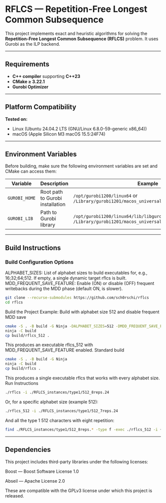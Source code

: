 # RFLCS — Repetition-Free Longest Common Subsequence

This project implements exact and heuristic algorithms for solving the **Repetition-Free Longest Common Subsequence (RFLCS)** problem.
It uses Gurobi as the ILP backend.

---

## Requirements

- **C++ compiler** supporting **C++23**
- **CMake ≥ 3.22.1**
- **Gurobi Optimizer**

---

## Platform Compatibility

**Tested on:**

- Linux (Ubuntu 24.04.2 LTS (GNU/Linux 6.8.0-59-generic x86_64))
- macOS (Apple Silicon M3 macOS 15.5:24F74)

---

## Environment Variables

Before building, make sure the following environment variables are set and CMake can access them:

| Variable      | Description                                   | Example                                                                                                        |
|---------------|-----------------------------------------------|----------------------------------------------------------------------------------------------------------------|
| `GUROBI_HOME` | Root path to Gurobi installation              | `/opt/gurobi1200/linux64` or `/Library/gurobi1201/macos_universal2`                                            |
| `GUROBI_LIB`  | Path to Gurobi library                        | `/opt/gurobi1200/linux64/lib/libgurobi120.so` or `/Library/gurobi1201/macos_universal2/lib/libgurobi120.dylib` |

---

## Build Instructions

### Build Configuration Options

ALPHABET_SIZES: List of alphabet sizes to build executables for, e.g., 16;32;64;512. If empty, a single dynamic target rflcs is built.
MDD_FREQUENT_SAVE_FEATURE: Enable (ON) or disable (OFF) frequent writebacks during the MDD phase (default ON, is slower).


```bash
git clone --recurse-submodules https://github.com/sch0rschi/rflcs
cd rflcs
```

Build the Project
Example: Build with alphabet size 512 and disable frequent MDD save

```bash
cmake -S . -B build -G Ninja -DALPHABET_SIZES=512 -DMDD_FREQUENT_SAVE_FEATURE=OFF
ninja -C build
cp build/rflcs_512 .
```

This produces an executable rflcs_512 with MDD_FREQUENT_SAVE_FEATURE enabled.
Standard build

```bash
cmake -S . -B build -G Ninja
ninja -C build
cp build/rflcs .
```

This produces a single executable rflcs that works with every alphabet size.
Run Instructions

```bash
./rflcs -i ./RFLCS_instances/type1/512_8reps.24
```

Or, for a specific alphabet size (example 512):

```bash
./rflcs_512 -i ./RFLCS_instances/type1/512_7reps.24
```

And all the type 1 512 characters with eight repetition:

```bash
find ./RFLCS_instances/type1/512_8reps.* -type f -exec ./rflcs_512 -i {} \;
```

---

## Dependencies

This project includes third-party libraries under the following licenses:

Boost — Boost Software License 1.0

Abseil — Apache License 2.0

These are compatible with the GPLv3 license under which this project is released.
